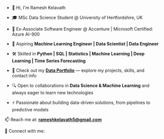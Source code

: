 - 👋 Hi, I'm Ramesh Kelavath  

- 🎓 MSc Data Science Student @ University of Hertfordshire, UK  

- 💼 Ex-Associate Software Engineer @ Accenture | Microsoft Certified: Azure AI-900  

- 🚀 Aspiring **Machine Learning Engineer | Data Scientist | Data Engineer**  

- 🛠️ Skilled in **Python | SQL | Statistics | Machine Learning | Deep Learning | Time Series Forecasting**  

- 👀 Check out my **[Data Portfolio](https://yourusername.github.io/)** — explore my projects, skills, and contact info  

- 🔍 Open to collaborations in **Data Science & Machine Learning** and always eager to learn new technologies  

- ⚡ Passionate about building data-driven solutions, from pipelines to predictive models  

📫 Reach me at: **rameshkelavath5@gmail.com**  

🔗 Connect with me: 
